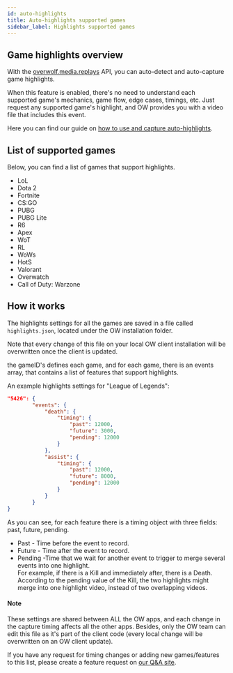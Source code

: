 ```yaml
---
id: auto-highlights
title: Auto-highlights supported games
sidebar_label: Highlights supported games
---
```


## Game highlights overview

With the [overwolf.media.replays](../api/overwolf-media-replays) API, you can auto-detect and auto-capture game highlights.

When this feature is enabled, there's no need to understand each supported game's mechanics, game flow, edge cases, timings, etc. Just request any supported game's highlight, and OW provides you with a video file that includes this event.

Here you can find our guide on [how to use and capture auto-highlights](../topics/video-capture#using-overwolfmediareplays).

## List of supported games

Below, you can find a list of games that support highlights.  

* LoL
* Dota 2
* Fortnite
* CS:GO
* PUBG
* PUBG Lite
* R6
* Apex
* WoT
* RL
* WoWs
* HotS
* Valorant
* Overwatch
* Call of Duty: Warzone

## How it works

The highlights settings for all the games are saved in a file called `highlights.json`, located under the OW installation folder. 

Note that every change of this file on your local OW client installation will be overwritten once the client is updated.

the gameID's defines each game, and for each game, there is an events array, that contains a list of features that support highlights.

An example highlights settings for "League of Legends":


```json
"5426": { 
		"events": {
			"death": {
				"timing": {
					"past": 12000,
					"future": 3000,
					"pending": 12000
				}
			},
			"assist": {
				"timing": {
					"past": 12000,
					"future": 8000,
					"pending": 12000
			 	}
			}
		}
}
```

As you can see, for each feature there is a timing object with three fields: past, future, pending.

* Past - Time before the event to record.
* Future - Time after the event to record.
* Pending -Time that we wait for another event to trigger to merge several events into one highlight.  
  For example, if there is a Kill and immediately after, there is a Death. According to the pending value of the Kill, the two highlights might merge into one highlight video, instead of two overlapping videos.

#### Note 

These settings are shared between ALL the OW apps, and each change in the capture timing affects all the other apps. Besides, only the OW team can edit this file as it's part of the client code (every local change will be overwritten on an OW client update).

If you have any request for timing changes or adding new games/features to this list, please create a feature request on [our Q&A site](https://discuss.overwolf.com/).